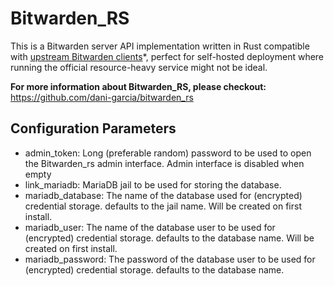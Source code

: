 # Bitwarden_RS

This is a Bitwarden server API implementation written in Rust compatible with [upstream Bitwarden clients](https://bitwarden.com/#download)\*, perfect for self-hosted deployment where running the official resource-heavy service might not be ideal.

**For more information about Bitwarden_RS, please checkout:**
https://github.com/dani-garcia/bitwarden_rs

## Configuration Parameters

- admin_token: Long (preferable random) password to be used to open the Bitwarden_rs admin interface. Admin interface is disabled when empty
- link_mariadb: MariaDB jail to be used for storing the database.
- mariadb_database: The name of the database used for (encrypted) credential storage. defaults to the jail name. Will be created on first install.
- mariadb_user: The name of the database user to be used for (encrypted) credential storage. defaults to the database name. Will be created on first install.
- mariadb_password: The password of the database user to be used for (encrypted) credential storage. defaults to the database name.
